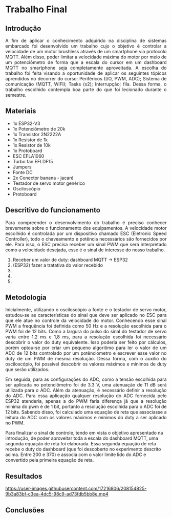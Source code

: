 # Trabalho Final

## Introdução
<p align="justify"> A fim de aplicar o conhecimento adquirido na disciplina de sistemas embarcado foi desenvolvido um trabalho cujo o objetivo é controlar a velocidade de um motor brushless através de um smartphone via protocolo MQTT. Além disso, poder limitar a velocidade máxima do motor por meio de um potenciômetro de forma que a escala do cursor em um dashboard MQTT no smartphone seja completamente aproveitada. A escolha do trabalho foi feita visando a oportunidade de aplicar os seguintes tópicos aprendidos no decorrer do curso: Periféricos (I/O, PWM, ADC); Sistema de comunicação (MQTT, WIFI); Tasks (x2); Interrupção; fila. Dessa forma, o trabalho escolhido contempla boa parte do que foi lecionado durante o semestre. </p>

## Materiais
* 1x ESP32-V3
* 1x Potenciômetro de 20k
* 1x Transistor 2N2222A
* 1x Resistor de 1k
* 1x Resistor de 10k
* 1x Protoboard
* ESC EFLA1060
* Turbo fan EFLDF15
* Jumpers
* Fonte DC
* 2x Conector banana - jacaré
* Testador de servo motor genérico
* Osciloscópio
* Protoboard

## Descritivo do funcionamento
<p align="justify"> Para compreender o desenvolvimento do trabalho é preciso conhecer brevemente sobre o funcionamento dos equipamentos. 
A velocidade motor escolhido é controlada por um dispositivo chamado ESC (Eletronic Speed Controller), todo o chaveamento e potência necessários são fornecidos por ele. Para isso, o ESC precisa receber um sinal PWM que será interpretado como a velocidade desejada, esse é o sinal de interesse do nosso trabalho. </p>


1. Receber um valor de duty: dashboard MQTT -> ESP32
2. (ESP32) fazer a tratativa do valor recebido
3.
4.
5.

## Metodologia
<p align="justify"> Inicialmente, utilizando o osciloscópio a fonte e o testador de servo motor, estudou-se as características do sinal que deve ser aplicado no ESC para que ele atue no controle da velocidade do motor. Conhecendo esse sinal PWM a frequência  foi definida como 50 Hz e a resolução escolhida para o PWM foi de 12 bits. Como a largura do pulso do sinal do testador de servo varia entre 1,2 ms e 1,8 ms, para a resolução escolhida foi necessário descobrir o valor do duty equivalente. Isso poderia ser feito por cálculos, porém optou-se por criar um pequeno algoritimo para ler o valor de um ADC de 12 bits controlado por um potênciometro e escrever esse valor no duty de um PWM de mesma resolução. Dessa forma, com o auxílio do osciloscópio, foi possível descobrir os valores máximos e mínimos de duty que serão utilizados. </p>

<p align="justify"> Em seguida, para as configurações do ADC, como a tensão escolhida para ser aplicada no potenciômetro foi de 3.3 V, uma atenuação de 11 dB será utilizada para o ADC. Além da atenuação, é necessário definir a resolução do ADC. Para essa aplicação qualquer resolução do ADC fornecida pelo ESP32 atenderia, apenas a do PWM faria diferença já que a resolução mínima do pwm é de 1 bit, portanto a resolução escolhida para o ADC foi de 12 bits. Sabendo disso, foi calculado uma equação de reta que associasse a leitura do ADC com os valores máximos e mínimos do duty a ser aplicado no PWM. </p>

Para finalizar o sinal de controle, tendo em vista o objetivo apresentado na introdução, de poder aproveitar toda a escala do dashboard MQTT, uma segunda equação de reta foi elaborada. Essa segunda equação de reta recebe o duty do dashboard (que foi descoberto no experimento descrito acima. Entre 200 e 370) e associa com o valor limite lido do ADC e convertido pela primeira equação de reta. 

## Resultados
https://user-images.githubusercontent.com/17216806/208154825-9b3a83bf-c3ea-4dc5-98c9-ad73fdb5bb8e.mp4

## Conclusões
